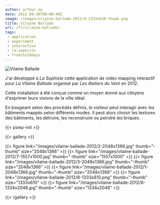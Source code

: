 ```yaml
---
author: arthur.sw
date: 2012-09-30T00:00:49Z
image: /images/vilaine-ballade-2012/8-1333x610-thumb.png
title: Vilaine Ballade
url: /fr/vilaine-ballade/
tags:
 - application
 - experiment
 - interactive
 - la-sophiste
 - from1to18days
---
```


![Vilaine Ballade](/images/vilaine-ballade-2012/8-1333x610.png)

J'ai développé à *La Sophiste* cette application de vidéo mapping interactif pour *La Vilaine Ballade* organisé par *Les Ateliers du Vent* en 2012.

Cette installation à été conçue comme un moyen donné aux citoyens d'exprimer leurs visions de la ville idéal.

En bougeant selon des procédés définis, le visiteur peut interagir avec les bâtiments mappés selon différents modes. Il peut alors choisir les textures des bâtiments, les détruire, les reconstruire ou peindre les briques.

{{< pswp-init >}}

{{< gallery >}}

{{< figure link="/images/vilaine-ballade-2012/2-2048x1366.jpg" thumb="-thumb" size="2048x1366" >}}
{{< figure link="/images/vilaine-ballade-2012/7-1557x1000.jpg" thumb="-thumb" size="1557x1000" >}}
{{< figure link="/images/vilaine-ballade-2012/3-2048x1366.jpg" thumb="-thumb" size="2048x1366" >}}
{{< figure link="/images/vilaine-ballade-2012/1-2048x1366.jpg" thumb="-thumb" size="2048x1366" >}}
{{< figure link="/images/vilaine-ballade-2012/8-1333x610.png" thumb="-thumb" size="1333x610" >}}
{{< figure link="/images/vilaine-ballade-2012/6-1334x2048.jpg" thumb="-thumb" size="1334x2048" >}}

{{< /gallery >}}
